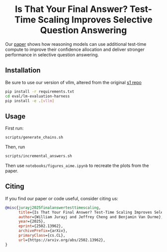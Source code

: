 <h1 align="center">Is That Your Final Answer? Test-Time Scaling Improves Selective Question Answering</h1>

Our [paper](https://arxiv.org/abs/2502.13962) shows how reasoning models can use additional test-time compute to improve their confidence allocation and deliver stronger performance in selective question answering.


## Installation

Be sure to use our version of vllm, altered from the original [s1 repo](https://github.com/simplescaling/s1)

```bash
pip install -r requirements.txt
cd eval/lm-evaluation-harness
pip install -e .[vllm]
```

## Usage
First run:

```bash
scripts/generate_chains.sh
```

Then, run

```bash
scripts/incremental_answers.sh
```

Then use `notebooks/figures_aime.ipynb` to recreate the plots from the paper.

## Citing
If you find our paper or code useful, consider citing us:
```bibtex
@misc{jurayj2025finalanswertesttimescaling,
      title={Is That Your Final Answer? Test-Time Scaling Improves Selective Question Answering}, 
      author={William Jurayj and Jeffrey Cheng and Benjamin Van Durme},
      year={2025},
      eprint={2502.13962},
      archivePrefix={arXiv},
      primaryClass={cs.CL},
      url={https://arxiv.org/abs/2502.13962}, 
}
```

